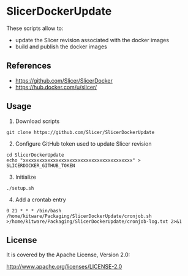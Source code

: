 SlicerDockerUpdate
==================

These scripts allow to:
* update the Slicer revision associated with the docker images
* build and publish the docker images

References
----------

* https://github.com/Slicer/SlicerDocker
* https://hub.docker.com/u/slicer/


Usage
-----

1. Download scripts

```
git clone https://github.com/Slicer/SlicerDockerUpdate
```

2. Configure GitHub token used to update Slicer revision

```
cd SlicerDockerUpdate
echo "xxxxxxxxxxxxxxxxxxxxxxxxxxxxxxxxxxxxxxxx" > SLICERDOCKER_GITHUB_TOKEN
```

3. Initialize

```
./setup.sh
```

4. Add a crontab entry

```
0 21 * * * /bin/bash /home/kitware/Packaging/SlicerDockerUpdate/cronjob.sh >/home/kitware/Packaging/SlicerDockerUpdate/cronjob-log.txt 2>&1
```

License
-------

It is covered by the Apache License, Version 2.0:

http://www.apache.org/licenses/LICENSE-2.0
